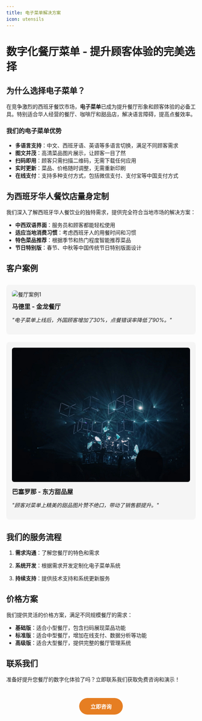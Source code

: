 ```yaml
---
title: 电子菜单解决方案
icon: utensils
---
```


# 数字化餐厅菜单 - 提升顾客体验的完美选择

## 为什么选择电子菜单？

在竞争激烈的西班牙餐饮市场，**电子菜单**已成为提升餐厅形象和顾客体验的必备工具。特别适合华人经营的餐厅、咖啡厅和甜品店，解决语言障碍，提高点餐效率。

### 我们的电子菜单优势

- **多语言支持**：中文、西班牙语、英语等多语言切换，满足不同顾客需求
- **图文并茂**：高清菜品图片展示，让顾客一目了然
- **扫码即用**：顾客只需扫描二维码，无需下载任何应用
- **实时更新**：菜品、价格随时调整，无需重新印刷
- **在线支付**：支持多种支付方式，包括微信支付、支付宝等中国支付方式

## 为西班牙华人餐饮店量身定制

我们深入了解西班牙华人餐饮业的独特需求，提供完全符合当地市场的解决方案：

- **中西双语界面**：服务员和顾客都能轻松使用
- **适应当地消费习惯**：考虑西班牙人的用餐时间和习惯
- **特色菜品推荐**：根据季节和热门程度智能推荐菜品
- **节日特别版**：春节、中秋等中国传统节日特别版面设计

## 客户案例

<div class="case-studies">
  <div class="case">
    <img src="/assets/images/bg1.jpg" alt="餐厅案例1" />
    <h3>马德里 - 金龙餐厅</h3>
    <p>"电子菜单上线后，外国顾客增加了30%，点餐错误率降低了90%。"</p>
  </div>
  
  <div class="case">
    <img src="/assets/images/bg2.jpg" alt="咖啡厅案例" />
    <h3>巴塞罗那 - 东方甜品屋</h3>
    <p>"顾客对菜单上精美的甜品图片赞不绝口，带动了销售额提升。"</p>
  </div>
</div>

## 我们的服务流程

1. **需求沟通**：了解您餐厅的特色和需求
<!-- 2. **菜单设计**：专业摄影和设计团队为您的菜品拍摄和设计 -->
2. **系统开发**：根据需求开发定制化电子菜单系统
<!-- 4. **人员培训**：为您的员工提供系统使用培训 -->
3. **持续支持**：提供技术支持和系统更新服务

## 价格方案

我们提供灵活的价格方案，满足不同规模餐厅的需求：

- **基础版**：适合小型餐厅，包含扫码展现菜品功能
- **标准版**：适合中型餐厅，增加在线支付、数据分析等功能
- **高级版**：适合大型餐厅，提供完整的餐厅管理系统

## 联系我们

准备好提升您餐厅的数字化体验了吗？立即联系我们获取免费咨询和演示！

<div class="contact-btn">
  <a href="/zh/posts/intro.html#联系我">立即咨询</a>
</div>

<style>
.case-studies {
  display: flex;
  flex-wrap: wrap;
  gap: 20px;
  margin: 30px 0;
}

.case {
  flex: 1;
  min-width: 250px;
  padding: 15px;
  border-radius: 8px;
  background-color: rgba(0, 0, 0, 0.03);
  transition: all 0.3s ease;
}

.case:hover {
  transform: translateY(-5px);
  box-shadow: 0 5px 15px rgba(0, 0, 0, 0.1);
}

.case img {
  width: 100%;
  border-radius: 6px;
  margin-bottom: 10px;
}

.case h3 {
  margin-top: 0;
  margin-bottom: 10px;
}

.case p {
  font-style: italic;
}

.contact-btn {
  text-align: center;
  margin: 40px 0;
}

.contact-btn a {
  display: inline-block;
  padding: 12px 30px;
  background-color: #e67e22;
  color: white;
  text-decoration: none;
  border-radius: 30px;
  font-weight: bold;
  transition: all 0.3s ease;
}

.contact-btn a:hover {
  background-color: #d35400;
  transform: scale(1.05);
}
</style>